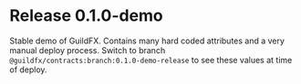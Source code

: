 # Release 0.1.0-demo

Stable demo of GuildFX. 
Contains many hard coded attributes and a very manual deploy process.
Switch to branch `@guildfx/contracts:branch:0.1.0-demo-release` to see these values at time of deploy. 